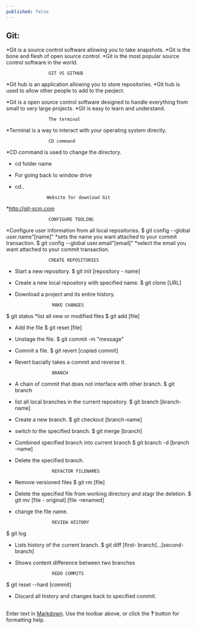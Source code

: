 ```yaml
---
published: false
---
```

## Git:
*Git is a source control software allowing you to take snapshots.
*Git is the bone and flesh of open source control.
*Git is the most popular source control software in the world.

 					GIT VS GITHUB	
*Git hub is an application allowing you to store repositories.
*Git hub is used to allow other people to add to the peoject.

*Git is a open source control software designed to handle everything from small to very large projects.
*Git is easy to learn and understand.

					The terminal
*Terminal is a way to interact with your operating system directly.

					CD command
*CD command is used to change the directory.
*	cd folder name 
* For going back to window drive 
*	cd..

					Website for download Git 
*http://git-scm.com

 					CONFIGURE TOOLING
*Configure user information from all local repositories.
$ git config --global user.name"[name]"
*sets the name you want attached to your commit transaction.
$ git config --global user.email"[email]"
*select the email you want attached to your commit transaction.

					CREATE REPOSITORIES
* Start a new repository.
$ git init [repository - name]
* Create a new local repository with specified name.
$ git clone [URL]
* Download a project and its entire history.

					MAKE CHANGES
$ git status
*list all new or modified files
$ git add [file]
* Add the file
$ git reset [file]
* Unstage the file.
$ git commit -m "message"
* Commit a file.
$ git revert [copied commit]
* Revert bacially takes a commit and reverse it.

 					BRANCH
* A chain of commit that does not interface with other branch.
$ git branch 
* list all local branches in the current repository.
$ git branch [branch-name]
* Create a new branch.
$ git checkout [branch-name]
* switch to the specified branch.
$ git merge [branch]
* Combined specified branch into current branch
$ git branch -d [branch -name]
* Delete the specified branch.

	  				REFACTOR FILENAMES
* Remove versioned files
$ git rm [file]
* Delete the specified file from working directory and stagr the deletion.
$ git mv [file - original] [file -renamed]
* change the file name.

					REVIEW HISTORY
$ git log 
*  Lists history of the current branch.
$ git diff [first- branch]...[second-branch]
* Shows content difference between two branches

					REDO COMMITS
$ git reset --hard [commit]
* Discard all history and changes back to specified commit.
 
##



Enter text in [Markdown](http://daringfireball.net/projects/markdown/). Use the toolbar above, or click the **?** button for formatting help.

